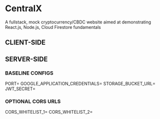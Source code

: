 # CentralX
 A fullstack, mock cryptocurrency/CBDC website aimed at demonstrating React.js, Node.js, Cloud Firestore fundamentals

## CLIENT-SIDE





## SERVER-SIDE
### BASELINE CONFIGS
PORT=
GOOGLE_APPLICATION_CREDENTIALS=
STORAGE_BUCKET_URL=
JWT_SECRET=

### OPTIONAL CORS URLS
CORS_WHITELIST_1=
CORS_WHITELIST_2=
